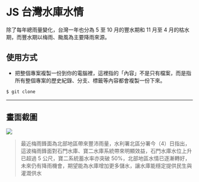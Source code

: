 # JS 台灣水庫水情

除了每年總雨量變化，台灣一年也分為 5 至 10 月的豐水期和 11 月至 4 月的枯水期，而豐水期以梅雨、颱風為主要降雨來源。

## 使用方式
- 把整個專案複製一份到你的電腦裡，這裡指的「內容」不是只有檔案，而是指所有整個專案的歷史紀錄、分支、標籤等內容都會複製一份下來。
```sh
$ git clone
```

----

## 畫面截圖
![](https://i.imgur.com/kkgthcF.png)
> 最近梅雨鋒面為北部地區帶來豐沛雨量，水利署北區分署今（4）日指出，這波梅雨鋒面對石門水庫、寶二水庫系統帶來明顯效益，石門水庫水位上升已超過 5 公尺，寶二系統蓄水率亦突破 50%，北部地區水情已逐漸轉好，未來仍有降雨機會，期望能為水庫增加更多儲水，讓水庫能穩定提供民生與灌溉供水

